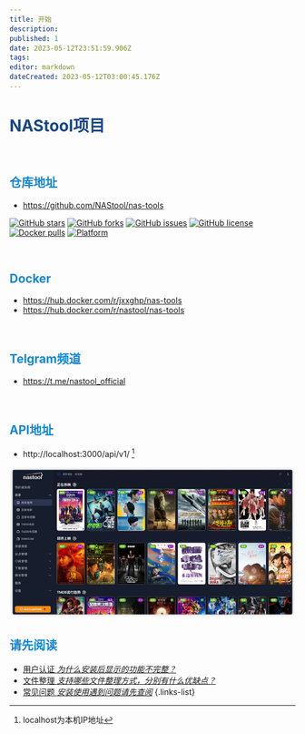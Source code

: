 ```yaml
---
title: 开始
description: 
published: 1
date: 2023-05-12T23:51:59.906Z
tags: 
editor: markdown
dateCreated: 2023-05-12T03:00:45.176Z
---
```


# <font color=#184785>NAStool项目</font>
</br>

## <font color=#1786D0>仓库地址</font>
*  https://github.com/NAStool/nas-tools

[![GitHub stars](https://img.shields.io/github/stars/NAStool/nas-tools?style=for-the-badge)](https://github.com/NAStool/nas-tools/stargazers) [![GitHub forks](https://img.shields.io/github/forks/NAStool/nas-tools?style=for-the-badge)](https://github.com/NAStool/nas-tools/network/members) [![GitHub issues](https://img.shields.io/github/issues/NAStool/nas-tools?style=for-the-badge)](https://github.com/NAStool/nas-tools/issues) [![GitHub license](https://img.shields.io/github/license/NAStool/nas-tools?style=for-the-badge)](https://github.com/NAStool/nas-tools/blob/master/LICENSE.md) [![Docker pulls](https://img.shields.io/docker/pulls/jxxghp/nas-tools?style=for-the-badge)](https://hub.docker.com/r/jxxghp/nas-tools) [![Platform](https://img.shields.io/badge/platform-amd64/arm64-pink?style=for-the-badge)](https://hub.docker.com/r/jxxghp/nas-tools)

</br>

## <font color=#1786D0>Docker</font>
*  https://hub.docker.com/r/jxxghp/nas-tools
*  https://hub.docker.com/r/nastool/nas-tools
</br>

## <font color=#1786D0>Telgram频道</font>
*  https://t.me/nastool_official
</br>

## <font color=#1786D0>API地址</font>
*  http://localhost:3000/api/v1/ [^1]
[^1]:localhost为本机IP地址

![nastool.png](/images/nastool.png)

## <font color=#1786D0>请先阅读</font>
- [用户认证 *为什么安装后显示的功能不完整？*](/名词解释#用户认证)
- [文件整理 *支持哪些文件整理方式，分别有什么优缺点？*](/名词解释#转移方式)
- [常见问题 *安装使用遇到问题请先查阅*](/常见问题)
{.links-list}
